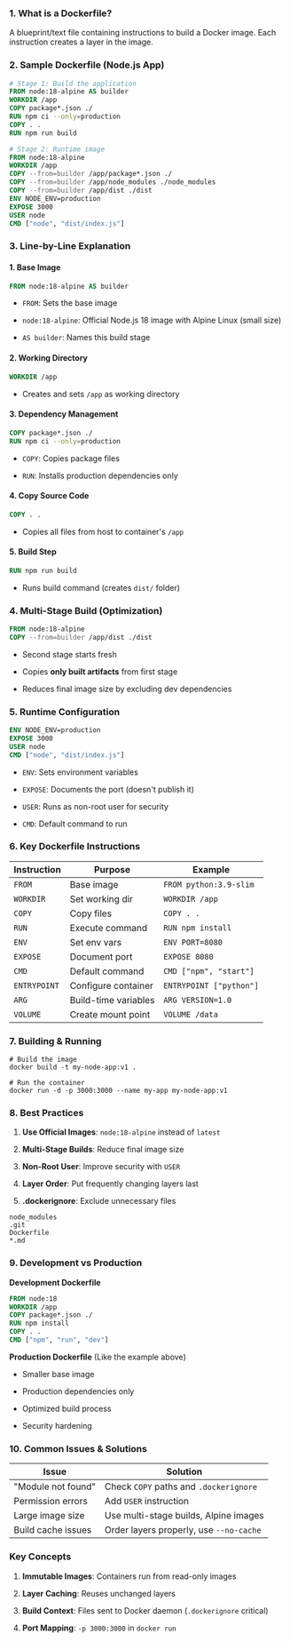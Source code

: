 
### **1. What is a Dockerfile?**

A blueprint/text file containing instructions to build a Docker image. Each instruction creates a layer in the image.


### **2. Sample Dockerfile (Node.js App)**

```dockerfile
# Stage 1: Build the application
FROM node:18-alpine AS builder
WORKDIR /app
COPY package*.json ./
RUN npm ci --only=production
COPY . .
RUN npm run build

# Stage 2: Runtime image
FROM node:18-alpine
WORKDIR /app
COPY --from=builder /app/package*.json ./
COPY --from=builder /app/node_modules ./node_modules
COPY --from=builder /app/dist ./dist
ENV NODE_ENV=production
EXPOSE 3000
USER node
CMD ["node", "dist/index.js"]
```
### **3. Line-by-Line Explanation**

#### **1. Base Image**

```dockerfile
FROM node:18-alpine AS builder
```

- `FROM`: Sets the base image
    
- `node:18-alpine`: Official Node.js 18 image with Alpine Linux (small size)
    
- `AS builder`: Names this build stage
    

#### **2. Working Directory**


```dockerfile
WORKDIR /app
```

- Creates and sets `/app` as working directory
#### **3. Dependency Management**

```dockerfile
COPY package*.json ./
RUN npm ci --only=production
```

- `COPY`: Copies package files
    
- `RUN`: Installs production dependencies only
    

#### **4. Copy Source Code**

```dockerfile
COPY . .
```

- Copies all files from host to container's `/app`
#### **5. Build Step**

```dockerfile
RUN npm run build

```
- Runs build command (creates `dist/` folder)
### **4. Multi-Stage Build (Optimization)**
```dockerfile
FROM node:18-alpine
COPY --from=builder /app/dist ./dist
```

- Second stage starts fresh
    
- Copies **only built artifacts** from first stage
    
- Reduces final image size by excluding dev dependencies

### **5. Runtime Configuration**

```dockerfile
ENV NODE_ENV=production
EXPOSE 3000
USER node
CMD ["node", "dist/index.js"]
```

- `ENV`: Sets environment variables
    
- `EXPOSE`: Documents the port (doesn't publish it)
    
- `USER`: Runs as non-root user for security
    
- `CMD`: Default command to run

### **6. Key Dockerfile Instructions**

| Instruction  | Purpose              | Example                 |
| ------------ | -------------------- | ----------------------- |
| `FROM`       | Base image           | `FROM python:3.9-slim`  |
| `WORKDIR`    | Set working dir      | `WORKDIR /app`          |
| `COPY`       | Copy files           | `COPY . .`              |
| `RUN`        | Execute command      | `RUN npm install`       |
| `ENV`        | Set env vars         | `ENV PORT=8080`         |
| `EXPOSE`     | Document port        | `EXPOSE 8080`           |
| `CMD`        | Default command      | `CMD ["npm", "start"]`  |
| `ENTRYPOINT` | Configure container  | `ENTRYPOINT ["python"]` |
| `ARG`        | Build-time variables | `ARG VERSION=1.0`       |
| `VOLUME`     | Create mount point   | `VOLUME /data`          |

### **7. Building & Running**

```shell
# Build the image
docker build -t my-node-app:v1 .

# Run the container
docker run -d -p 3000:3000 --name my-app my-node-app:v1
```

### **8. Best Practices**

1. **Use Official Images**: `node:18-alpine` instead of `latest`
    
2. **Multi-Stage Builds**: Reduce final image size
    
3. **Non-Root User**: Improve security with `USER`
    
4. **Layer Order**: Put frequently changing layers last
    
5. **.dockerignore**: Exclude unnecessary files
```.dockerignore
node_modules
.git
Dockerfile
*.md
```

### **9. Development vs Production**

**Development Dockerfile**


```dockerfile
FROM node:18
WORKDIR /app
COPY package*.json ./
RUN npm install
COPY . .
CMD ["npm", "run", "dev"]
```

**Production Dockerfile** (Like the example above)

- Smaller base image
    
- Production dependencies only
    
- Optimized build process
    
- Security hardening


### **10. Common Issues & Solutions**

|Issue|Solution|
|---|---|
|"Module not found"|Check `COPY` paths and `.dockerignore`|
|Permission errors|Add `USER` instruction|
|Large image size|Use multi-stage builds, Alpine images|
|Build cache issues|Order layers properly, use `--no-cache`|

### **Key Concepts**

1. **Immutable Images**: Containers run from read-only images
    
2. **Layer Caching**: Reuses unchanged layers
    
3. **Build Context**: Files sent to Docker daemon (`.dockerignore` critical)
    
4. **Port Mapping**: `-p 3000:3000` in `docker run`






